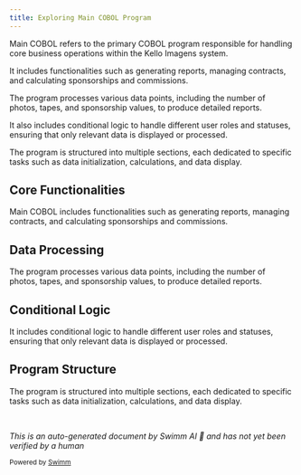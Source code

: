 ```yaml
---
title: Exploring Main COBOL Program
---
```

Main COBOL refers to the primary COBOL program responsible for handling core business operations within the Kello Imagens system.

It includes functionalities such as generating reports, managing contracts, and calculating sponsorships and commissions.

The program processes various data points, including the number of photos, tapes, and sponsorship values, to produce detailed reports.

It also includes conditional logic to handle different user roles and statuses, ensuring that only relevant data is displayed or processed.

The program is structured into multiple sections, each dedicated to specific tasks such as data initialization, calculations, and data display.

## Core Functionalities

Main COBOL includes functionalities such as generating reports, managing contracts, and calculating sponsorships and commissions.

## Data Processing

The program processes various data points, including the number of photos, tapes, and sponsorship values, to produce detailed reports.

## Conditional Logic

It includes conditional logic to handle different user roles and statuses, ensuring that only relevant data is displayed or processed.

## Program Structure

The program is structured into multiple sections, each dedicated to specific tasks such as data initialization, calculations, and data display.

&nbsp;

*This is an auto-generated document by Swimm AI 🌊 and has not yet been verified by a human*

<SwmMeta version="3.0.0" repo-id="Z2l0aHViJTNBJTNBa2VsbG8lM0ElM0Fzd2ltbWlv" repo-name="kello"><sup>Powered by [Swimm](/)</sup></SwmMeta>
